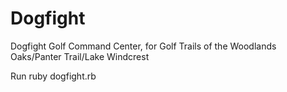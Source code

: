 # Dogfight

Dogfight Golf Command Center, for Golf Trails of the Woodlands Oaks/Panter Trail/Lake Windcrest

Run ruby dogfight.rb
